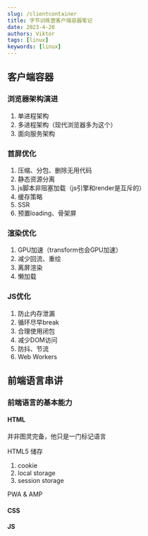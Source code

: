 ```yaml
---
slug: /clientcontainer
title: 字节训练营客户端容器笔记
date: 2023-4-20
authors: Viktor
tags: [linux]
keywords: [linux]
---
```

<!--truncate-->

## 客户端容器

### 浏览器架构演进

1. 单进程架构
2. 多进程架构（现代浏览器多为这个）
3. 面向服务架构

### 首屏优化

1. 压缩、分包、删除无用代码
2. 静态资源分离
3. js脚本非阻塞加载（js引擎和render是互斥的）
4. 缓存策略
5. SSR
6. 预置loading、骨架屏

### 渲染优化

1. GPU加速（transform也会GPU加速）
2. 减少回流、重绘
3. 离屏渲染
4. 懒加载

### JS优化

1. 防止内存泄漏
2. 循环尽早break
3. 合理使用闭包
4. 减少DOM访问
5. 防抖、节流
6. Web Workers

## 前端语言串讲

### 前端语言的基本能力

#### HTML

并非图灵完备，他只是一门标记语言

HTML5 储存

1. cookie
2. local storage
3. session storage

PWA & AMP

#### CSS

#### JS
